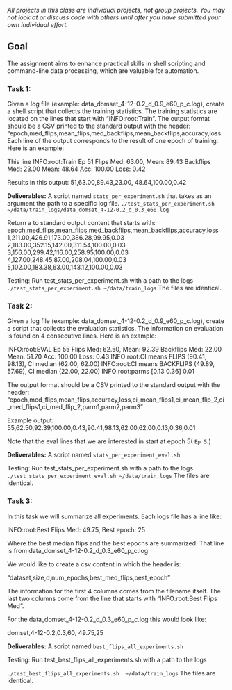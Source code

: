 *All projects in this class are individual projects, not group projects.  You may not look at or discuss code with others until after you have submitted your own individual effort.*


## Goal
The assignment aims to enhance practical skills in shell scripting and command-line data processing, which are valuable for automation. 


### Task 1:

Given a log file (example: data_domset_4-12-0.2_d_0.9_e60_p_c.log), create a shell script that collects the training statistics. The training statistics are located on the lines that start with “INFO:root:Train”. The output format should be a CSV printed to the standard output with the header: “epoch,med_flips,mean_flips,med_backflips,mean_backflips,accuracy,loss. Each line of the output corresponds to the result of one epoch of training. Here is an example:

This line 
INFO:root:Train Ep 51 Flips Med: 63.00, Mean: 89.43 Backflips Med: 23.00 Mean: 48.64 Acc: 100.00 Loss: 0.42

Results in this output:
51,63.00,89.43,23.00, 48.64,100.00,0.42

**Deliverables:**
A script named `stats_per_experiment.sh` that takes as an argument the path to a specific log file.
`./test_stats_per_experiment.sh ~/data/train_logs/data_domset_4-12-0.2_d_0.3_e60.log `

Return a to standard output content that starts with:
epoch,med_flips,mean_flips,med_backflips,mean_backflips,accuracy,loss
1,211.00,426.91,173.00,386.28,99.95,0.03
2,183.00,352.15,142.00,311.54,100.00,0.03
3,156.00,299.42,116.00,258.95,100.00,0.03
4,127.00,248.45,87.00,208.04,100.00,0.03
5,102.00,183.38,63.00,143.12,100.00,0.03


Testing:
 Run test_stats_per_experiment.sh with a path to the logs
`./test_stats_per_experiment.sh ~/data/train_logs` 
The files are identical.


### Task 2:
Given a log file (example: data_domset_4-12-0.2_d_0.9_e60_p_c.log), create a script that collects the evaluation statistics. The information on evaluation is found on 4 consecutive lines. Here is an example:

INFO:root:EVAL  Ep 55 Flips Med: 62.50, Mean: 92.39 Backflips Med: 22.00 Mean: 51.70 Acc: 100.00 Loss: 0.43
INFO:root:CI means FLIPS (90.41, 98.13), CI median (62.00, 62.00)
INFO:root:CI means BACKFLIPS (49.89, 57.69), CI median (22.00, 22.00)
INFO:root:parms [0.13 0.36] 0.01


The output format should be a CSV printed to the standard output with the header:
“epoch,med_flips,mean_flips,accuracy,loss,ci_mean_flips1,ci_mean_flip_2,ci_med_flips1,ci_med_flip_2,parm1,parm2,parm3”

Example output:
55,62.50,92.39,100.00,0.43,90.41,98.13,62.00,62.00,0.13,0.36,0.01
 
Note that the eval lines that we are interested in start at epoch 5( `Ep 5`.) 

**Deliverables:**
A script named `stats_per_experiment_eval.sh`

Testing:
 Run test_stats_per_experiment.sh with a path to the logs
 `./test_stats_per_experiment_eval.sh ~/data/train_logs`
The files are identical.



### Task 3:
In this task we will summarize all experiments. Each logs file has a line like:

INFO:root:Best Flips Med: 49.75, Best epoch: 25

Where the best median flips and the best epochs are summarized. That line is from data_domset_4-12-0.2_d_0.3_e60_p_c.log 

We would like to create a csv content in which the header is:

“dataset,size,d,num_epochs,best_med_flips,best_epoch”

The information for the first 4 columns comes from the filename itself. The last two columns come from the line that starts with “INFO:root:Best Flips Med”.

For the data_domset_4-12-0.2_d_0.3_e60_p_c.log this would look like:

domset,4-12-0.2,0.3,60, 49.75,25

**Deliverables:**
A script named `best_flips_all_experiments.sh`

Testing:
 Run test_best_flips_all_experiments.sh with a path to the logs

`./test_best_flips_all_experiments.sh  ~/data/train_logs`
The files are identical.


